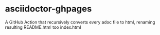 # asciidoctor-ghpages
A GitHub Action that recursively converts every adoc file to html, renaming resulting README.html too index.html
